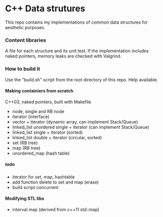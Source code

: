 # C++ Data strutures #


This repo contains my implementations of common data structures for aesthetic purposes. 

### Content libraries ###
A file for each structure and its unit test. 
If the implementation includes naked pointers, memory leaks are checked with Valgrind. 

### How to build it  ###
Use the "build.sh" script from the root directory of this repo. Help available. 

#### Making containiers from scratch  ####
C++03, naked pointers, built with Makefile

* node, single and RB node
* iterator (interface)
* vector + iterator (dynamic array, can implement Stack/Queue) 
* linked_list unordered single + iterator (can implement Stack/Queue)
* linked_list single + iterator (sorted)
* linked_list double + iterator (circular, sorted)
* set (RB tree)
* map (RB tree)
* unordered_map (hash table)

##### todo #####
* iterator for set, map, hashtable
* add function delete to set and map (erase)
* build script concurrent

#### Modifying STL libs ####
* interval map (derived from c++11 std::map)

